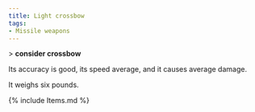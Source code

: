 ```yaml
---
title: Light crossbow
tags:
- Missile weapons
---
```


\> **consider crossbow**

Its accuracy is good, its speed average, and it causes average damage.

It weighs six pounds.

{% include Items.md %}
